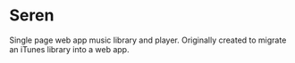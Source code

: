 # Seren

Single page web app music library and player. Originally created to migrate an iTunes library into a web app.